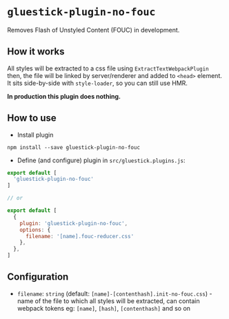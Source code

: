 # `gluestick-plugin-no-fouc`

Removes Flash of Unstyled Content (FOUC) in development.

## How it works
All styles will be extracted to a css file using `ExtractTextWebpackPlugin` then, the file will be linked by server/renderer and added to `<head>` element. It sits side-by-side with `style-loader`, so you can still use HMR.

__In production this plugin does nothing.__

## How to use
* Install plugin
```
npm install --save gluestick-plugin-no-fouc
```
* Define (and configure) plugin in `src/gluestick.plugins.js`:
```javascript
export default [
  'gluestick-plugin-no-fouc'
]

// or

export default [
  {
    plugin: 'gluestick-plugin-no-fouc',
    options: {
      filename: '[name].fouc-reducer.css'
    },
  },
]
```

## Configuration
- `filename`: `string` (default: `[name]-[contenthash].init-no-fouc.css`) - name of the file to which all styles will be extracted, can contain webpack tokens eg: `[name]`, `[hash]`, `[contenthash]` and so on
